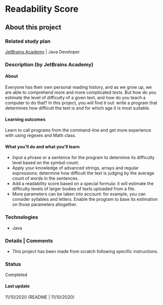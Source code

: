 # Readability Score

## About this project

### Related study plan
[JetBrains Academy](https://hyperskill.org/) | Java Developer

### Description (by JetBrains Academy)

#### About
Everyone has their own personal reading history, and as we grow up, we are able to comprehend more and more complicated texts. But how do you estimate the level of difficulty of a given text, and how do you teach a computer to do that? In this project, you will find it out: write a program that determines how difficult the text is and for which age it is most suitable.

#### Learning outcomes
Learn to call programs from the command-line and get more experience with using regexes and Math class.

#### What you’ll do and what you’ll learn
- Input a phrase or a sentence for the program to determine its difficulty level based on the symbol count.
- Apply your knowledge of advanced strings, arrays and regular expressions: determine how difficult the text is judging by the average count of words in the sentences.
- Add a readability score based on a special formula: it will estimate the difficulty levels of larger bodies of texts uploaded from a file.
- More parameters can be taken into account: for example, you can consider syllables and letters. Enable the program to base its estimation on those parameters altogether.

### Technologies
- Java

### Details | Comments
- This project has been made from scratch following specific instructions.  

### Status
Completed

#### Last update
11/10/2020 (README | 11/10/2020)
